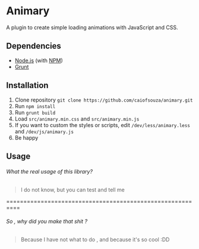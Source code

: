 # Animary
A plugin to create simple loading animations with JavaScript and CSS.

## Dependencies
* [Node.js](https://nodejs.org/en/) (with [NPM](https://www.npmjs.com/)) 
* [Grunt](http://gruntjs.com/)


## Installation
1. Clone repository `git clone https://github.com/caiofsouza/animary.git`
2. Run `npm install`
3. Run `grunt build`
4. Load `src/animary.min.css` and `src/animary.min.js`
5. If you want to custom the styles or scripts, edit `/dev/less/animary.less` and `/dev/js/animary.js`
5. Be happy


## Usage


###### What the real usage of this library?
> I do not know, but you can test and tell me

========================================================== 

###### So , why did you make that shit ?
> Because I have not what to do , and because it's so cool :DD




